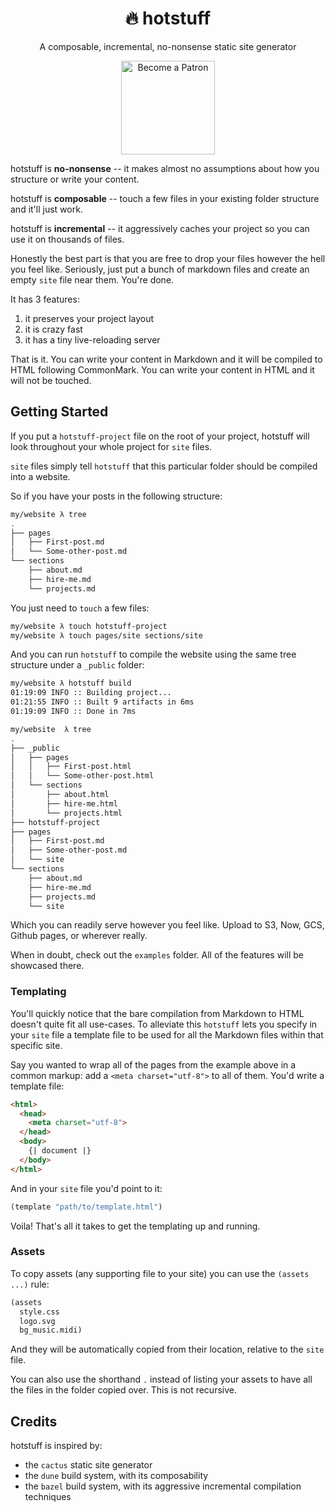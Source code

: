 <h1 align="center"> 🔥 hotstuff </h1>

<p align="center"> A composable, incremental, no-nonsense static site generator </p>

<div align="center">
  <a href="https://www.patreon.com/AbstractMachines">
    <img alt="Become a Patron" src="https://c5.patreon.com/external/logo/become_a_patron_button.png" width="150px" />
  </a>
</div>

hotstuff is **no-nonsense** -- it makes almost no assumptions about how you
structure or write your content.

hotstuff is **composable** -- touch a few files in your existing folder structure
and it'll just work.

hotstuff is **incremental** -- it aggressively caches your project so you can use
it on thousands of files.

Honestly the best part is that you are free to drop your files however the hell
you feel like. Seriously, just put a bunch of markdown files and create an
empty `site` file near them. You're done.

It has 3 features:

1. it preserves your project layout
2. it is crazy fast
3. it has a tiny live-reloading server

That is it. You can write your content in Markdown and it will be compiled to
HTML following CommonMark. You can write your content in HTML and it will not
be touched.

## Getting Started

If you put a `hotstuff-project` file on the root of your project, hotstuff will look
throughout your whole project for `site` files.

`site` files simply tell `hotstuff` that this particular folder should be compiled
into a website.

So if you have your posts in the following structure:

```sh
my/website λ tree
.
├── pages
│   ├── First-post.md
│   └── Some-other-post.md
└── sections
    ├── about.md
    ├── hire-me.md
    └── projects.md
```

You just need to `touch` a few files:

```sh
my/website λ touch hotstuff-project
my/website λ touch pages/site sections/site
```

And you can run `hotstuff` to compile the website using the same tree structure
under a `_public` folder:

```sh
my/website λ hotstuff build
01:19:09 INFO :: Building project...
01:21:55 INFO :: Built 9 artifacts in 6ms
01:19:09 INFO :: Done in 7ms

my/website  λ tree
.
├── _public
│   ├── pages
│   │   ├── First-post.html
│   │   └── Some-other-post.html
│   └── sections
│       ├── about.html
│       ├── hire-me.html
│       └── projects.html
├── hotstuff-project
├── pages
│   ├── First-post.md
│   ├── Some-other-post.md
│   └── site
└── sections
    ├── about.md
    ├── hire-me.md
    ├── projects.md
    └── site
```

Which you can readily serve however you feel like. Upload to S3, Now, GCS,
Github pages, or wherever really.

When in doubt, check out the `examples` folder. All of the features will be
showcased there.

### Templating

You'll quickly notice that the bare compilation from Markdown to HTML doesn't
quite fit all use-cases. To alleviate this `hotstuff` lets you specify in your
`site` file a template file to be used for all the Markdown files within that
specific site.

Say you wanted to wrap all of the pages from the example above in a common
markup: add a `<meta charset="utf-8">` to all of them. You'd write a template
file:

```html
<html>
  <head>
    <meta charset="utf-8">
  </head>
  <body>
    {| document |}
  </body>
</html>
```

And in your `site` file you'd point to it:

```lisp
(template "path/to/template.html")
```

Voila! That's all it takes to get the templating up and running.

### Assets

To copy assets (any supporting file to your site) you can use the `(assets
...)` rule:

```lisp
(assets
  style.css
  logo.svg
  bg_music.midi)
```

And they will be automatically copied from their location, relative to the
`site` file.

You can also use the shorthand `.` instead of listing your assets to have all
the files in the folder copied over. This is not recursive.

## Credits

hotstuff is inspired by:

* the `cactus` static site generator
* the `dune` build system, with its composability
* the `bazel` build system, with its aggressive incremental compilation techniques
